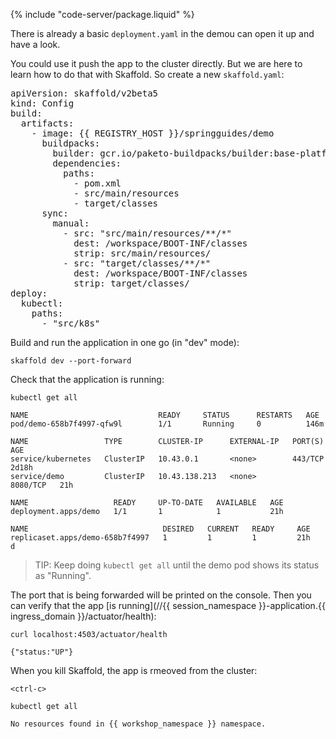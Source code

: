 
{% include "code-server/package.liquid" %}

There is already a <span class="editor_link" data-file="/home/eduk8s/exercises/demo/src/k8s/deployment.yaml">basic `deployment.yaml` in the demou can open it up and have a look.

You could use it push the app to the cluster directly. But we are here to learn how to do that with Skaffold. So create a new `skaffold.yaml`:

<pre class="pastable" data-file="/home/eduk8s/exercises/demo/skaffold.yaml">
apiVersion: skaffold/v2beta5
kind: Config
build:
  artifacts:
    - image: {{ REGISTRY_HOST }}/springguides/demo
      buildpacks:
        builder: gcr.io/paketo-buildpacks/builder:base-platform-api-0.3
        dependencies:
          paths:
            - pom.xml
            - src/main/resources
            - target/classes
      sync:
        manual:
          - src: "src/main/resources/**/*"
            dest: /workspace/BOOT-INF/classes
            strip: src/main/resources/
          - src: "target/classes/**/*"
            dest: /workspace/BOOT-INF/classes
            strip: target/classes/
deploy:
  kubectl:
    paths:
      - "src/k8s"
</pre>

Build and run the application in one go (in "dev" mode):

```execute
skaffold dev --port-forward
```

Check that the application is running:

```execute-2
kubectl get all
```

```
NAME                             READY     STATUS      RESTARTS   AGE
pod/demo-658b7f4997-qfw9l        1/1       Running     0          146m

NAME                 TYPE        CLUSTER-IP      EXTERNAL-IP   PORT(S)    AGE
service/kubernetes   ClusterIP   10.43.0.1       <none>        443/TCP    2d18h
service/demo         ClusterIP   10.43.138.213   <none>        8080/TCP   21h

NAME                   READY     UP-TO-DATE   AVAILABLE   AGE
deployment.apps/demo   1/1       1            1           21h

NAME                              DESIRED   CURRENT   READY     AGE
replicaset.apps/demo-658b7f4997   1         1         1         21h
d
```

> TIP: Keep doing `kubectl get all` until the demo pod shows its status as "Running".

The port that is being forwarded will be printed on the console. Then you can verify that the app [is running](//{{ session_namespace }}-application.{{ ingress_domain }}/actuator/health):

```execute-2
curl localhost:4503/actuator/health
```

```
{"status:"UP"}
```

When you kill Skaffold, the app is rmeoved from the cluster:

```execute
<ctrl-c>
```

```execute
kubectl get all
```

```
No resources found in {{ workshop_namespace }} namespace.
```